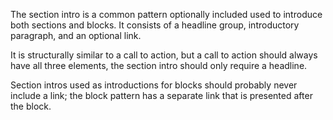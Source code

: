The section intro is a common pattern optionally included used to introduce both sections and blocks. It consists of a headline group, introductory paragraph, and an optional link.

It is structurally similar to a call to action, but a call to action should always have all three elements, the section intro should only require a headline.

Section intros used as introductions for blocks should probably never include a link; the block pattern has a separate link that is presented after the block.